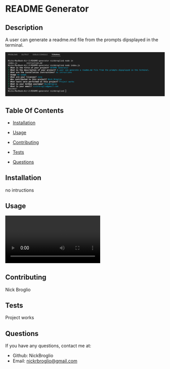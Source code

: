 # README Generator

  

  ## Description
  A user can generate a readme.md file from the prompts dipsplayed in the terminal.

  ![questions](./images/questions.png)
  
  ## Table Of Contents
  * [Installation](#installation)
  * [Usage](#usage)
  
  * [Contributing](#contributing)
  * [Tests](#tests)
  * [Questions](#questions)
  
  ## Installation
  no intructions
  
  ## Usage
  ![recording](./images/recording.mov)
  
  
  
  
  ## Contributing
  Nick Broglio
  
  ## Tests
  Project works
  
  ## Questions 
  If you have any questions, contact me at:
  
  * Github: NickBroglio
  * Email: nickrbroglio@gmail.com
  
